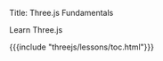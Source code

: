 Title: Three.js Fundamentals

Learn Three.js

{{{include "threejs/lessons/toc.html"}}}


<!--

{{{table_of_contents}}}

-->



